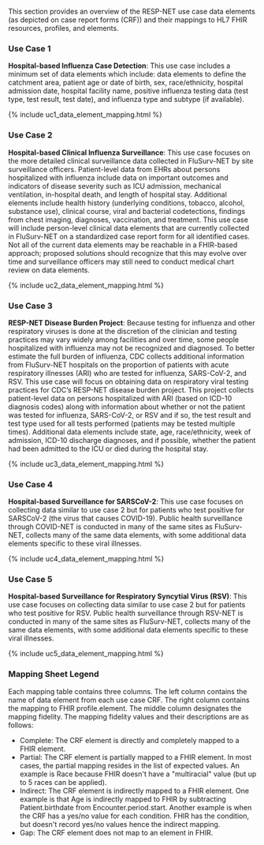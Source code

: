 This section provides an overview of the RESP-NET use case data elements (as depicted on case report forms (CRF)) and their mappings to HL7 FHIR resources, profiles, and elements. 

### Use Case 1
<b>Hospital-based Influenza Case Detection</b>: This use case includes a minimum set of data elements which include: data elements to define the catchment area, patient age or date of birth, sex, race/ethnicity, hospital admission date, hospital facility name, positive influenza testing data (test type, test result, test date), and influenza type and subtype (if available).

{% include uc1_data_element_mapping.html %}

### Use Case 2
<b>Hospital-based Clinical Influenza Surveillance</b>: This use case focuses on the more detailed clinical surveillance data collected in FluSurv-NET by site surveillance officers. Patient-level data from EHRs about persons hospitalized with influenza include data on important outcomes and indicators of disease severity such as ICU admission, mechanical ventilation, in-hospital death, and length of hospital stay. Additional elements include health history (underlying conditions, tobacco, alcohol, substance use), clinical course, viral and bacterial codetections, findings from chest imaging, diagnoses, vaccination, and treatment. This use case will include person-level clinical data elements that are currently collected in FluSurv-NET on a standardized case report form for all identified cases. Not all of the current data elements may be reachable in a FHIR-based approach; proposed solutions should recognize that this may evolve over time and surveillance officers may still need to conduct medical chart review on data elements.

{% include uc2_data_element_mapping.html %}

### Use Case 3
<b>RESP-NET Disease Burden Project</b>: Because testing for influenza and other respiratory viruses is done at the discretion of the clinician and testing practices may vary widely among facilities and over time, some people hospitalized with influenza may not be recognized and diagnosed. To better estimate the full burden of influenza, CDC collects additional information from FluSurv-NET hospitals on the proportion of patients with acute respiratory illnesses (ARI) who are tested for influenza, SARS-CoV-2, and RSV. This use case will focus on obtaining data on respiratory viral testing practices for CDC’s RESP-NET disease burden project. This project collects patient-level data on persons hospitalized with ARI (based on ICD-10 diagnosis codes) along with information about whether or not the patient was tested for influenza, SARS-CoV-2, or RSV and if so, the test result and test type used for all tests performed (patients may be tested multiple times). Additional data elements include state, age, race/ethnicity, week of admission, ICD-10 discharge diagnoses, and if possible, whether the patient had been admitted to the ICU or died during the hospital stay.

{% include uc3_data_element_mapping.html %}

### Use Case 4
<b>Hospital-based Surveillance for SARSCoV-2</b>: This use case focuses on collecting data similar to use case 2 but for patients who test positive for SARSCoV-2 (the virus that causes COVID-19). Public health surveillance through COVID-NET is conducted in many of the same sites as FluSurv-NET, collects many of the same data elements, with some additional data elements specific to these viral illnesses.

{% include uc4_data_element_mapping.html %}

### Use Case 5
<b>Hospital-based Surveillance for Respiratory Syncytial Virus (RSV)</b>: This use case focuses on collecting data similar to use case 2 but for patients who test positive for RSV. Public health surveillance through RSV-NET is conducted in many of the same sites as FluSurv-NET, collects many of the same data elements, with some additional data elements specific to these viral illnesses.

{% include uc5_data_element_mapping.html %}


### Mapping Sheet Legend
Each mapping table contains three columns. The left column contains the name of data element from each use case CRF. The right column contains the mapping to FHIR profile.element. The middle column designates the mapping fidelity. The mapping fidelity values and their descriptions are as follows:
* Complete: The CRF element is directly and completely mapped to a FHIR element.
* Partial: The CRF element is partially mapped to a FHIR element. In most cases, the partial mapping resides in the list of expected values. An example is Race because FHIR doesn't have a "multiracial" value (but up to 5 races can be applied).
* Indirect: The CRF element is indirectly mapped to a FHIR element. One example is that Age is indirectly mapped to FHIR by subtracting Patient.birthdate from Encounter.period.start. Another example is when the CRF has a yes/no value for each condition. FHIR has the condition, but doesn't record yes/no values hence the indirect mapping.
* Gap: The CRF element does not map to an element in FHIR.